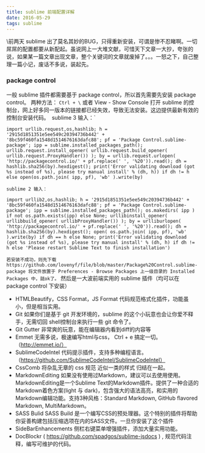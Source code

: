 ```yaml
---
title: sublime 前端配置详解
date: 2016-05-29
tags: sublime
---
```

\前两天 sublime 出了莫名其妙的BUG，只得重新安装，可谓是惨不忍睹啊。一切屌屌的配置都要从新配起。虽说网上一大堆文献，可惜天下文章一大抄，夸张的说，如果某一篇文章出现文章，整个关键词的文章就废掉了。。。一怒之下，自己整理一篇小记，废话不多说，装起先。
### package control
一般 sublime 插件都需要基于 package control，所以首先需要先安装 package control。 两种方法： `Ctrl + \` 或者 View - Show Console 打开 sublime 的控制台，网上好多同一版本的链接都已经失效，导致无法安装。这边提供最新有效的控制台安装代码。` `sublime 3 输入：`

```
import urllib.request,os,hashlib; h = '2915d1851351e5ee549c20394736b442' + '8bc59f460fa1548d1514676163dafc88'; pf = 'Package Control.sublime-package'; ipp = sublime.installed_packages_path(); urllib.request.install_opener( urllib.request.build_opener( urllib.request.ProxyHandler()) ); by = urllib.request.urlopen( 'http://packagecontrol.io/' + pf.replace(' ', '%20')).read(); dh = hashlib.sha256(by).hexdigest(); print('Error validating download (got %s instead of %s), please try manual install' % (dh, h)) if dh != h else open(os.path.join( ipp, pf), 'wb' ).write(by)
```

`sublime 2 输入：`

```
import urllib2,os,hashlib; h = '2915d1851351e5ee549c20394736b442' + '8bc59f460fa1548d1514676163dafc88'; pf = 'Package Control.sublime-package'; ipp = sublime.installed_packages_path(); os.makedirs( ipp ) if not os.path.exists(ipp) else None; urllibinstall_opener( urllibbuild_opener( urllibProxyHandler()) ); by = urlliburlopen( 'http://packagecontrol.io/' + pf.replace(' ', '%20')).read(); dh = hashlib.sha256(by).hexdigest(); open( os.path.join( ipp, pf), 'wb' ).write(by) if dh == h else None; print('Error validating download (got %s instead of %s), please try manual install' % (dh, h) if dh != h else 'Please restart Sublime Text to finish installation')
```

`若安装不成功，则先下载 https://github.com/lovenyf/file/blob/master/Package%20Control.sublime-package 将文件放置于 Preferences - Browse Packages 上一级目录的 Installed Packages 中，就ok了。` 然后是一大波前端实用的 sublime 插件（均可以在 package control 下安装）

*   HTMLBeautify，CSS Format，JS Format 代码规范格式化插件，功能虽小，但是相当实用。
*   Git 如果你们是基于 git 开发环境的，sublime 的这个小玩意也会让你爱不释手，无需切回 shell控制台来执行一些 git 命令了。
*   Git Gutter 非常爽的玩意，能在编辑器内看到diff的内容等
*   Emmet 无需多说，极速编写html与css， Ctrl + e 搞定一切。（http://emmet.io/）
*   SublimeCodeIntel 代码提示插件，支持多种编程语言。（https://github.com/SublimeCodeIntel/SublimeCodeIntel）
*   CssComb 将杂乱无章的 css 规范 近似一类的样式 归结在一起。
*   MarkdownEditing 如果没有使用过Markdown，建议可以去使用使用。 MarkdownEditing是一个Sublime Text的Markdown插件。提供了一种合适的Markdown着色方案(light 与 dark)，包含强大的语法高亮，和实用的Markdown编辑功能。支持3种风格：Standard Markdown, GitHub flavored Markdown, MultiMarkdown。
*   SASS Bulid SASS Build 是一个编写CSS的预处理器。这个特别的插件将帮助你妥善构建包括压缩选项在内的SASS文件。一旦你安装了这个插件
*   SideBarEnhancements 侧栏右键菜单增强插件，添加大量实用功能。
*   DocBlockr ( https://github.com/spadgos/sublime-jsdocs ) , 规范代码注释，编写可维护的代码。